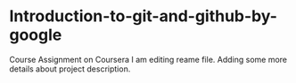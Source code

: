 # Introduction-to-git-and-github-by-google
Course Assignment on Coursera
I am editing reame file. Adding some more details about project description.
